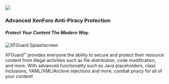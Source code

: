 ![](https://xfguard.com/images/xfguard-logo-final.png)
### Advanced XenForo Anti-Piracy Protection
##### Protect Your Content The Modern Way.

![XFGuard Splashscreen](https://github.com/Cadogy/xfguard-site/blob/main/splashscreen.png)
<p>
XFGuard&trade; provides everyone the ability to secure and protect their resource content from illegal activities such as file distribution, code modification, and more. With advanced functionality such as Java placeholders, class inclusions, YAML/XML/Archive injections and more, combat piracy for all of your content!
</p>
